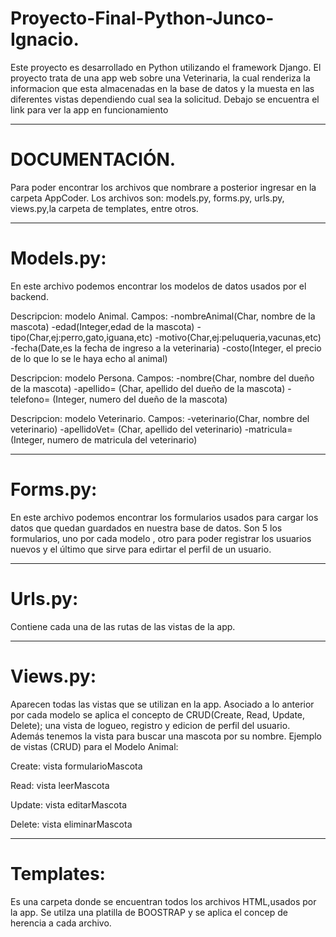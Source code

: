 # Proyecto-Final-Python-Junco-Ignacio.
Este proyecto es desarrollado en Python utilizando el framework Django. 
El proyecto trata de una app web sobre una Veterinaria, la cual renderiza la informacion que esta almacenadas en la base de datos y la muesta en las diferentes vistas dependiendo cual sea la solicitud.
Debajo se encuentra el link para ver la app en funcionamiento 

_______________________________________________________________________________________________________________________________________________________________________
# DOCUMENTACIÓN.
Para poder encontrar los archivos que nombrare a posterior ingresar  en la carpeta AppCoder.
Los archivos son: models.py, forms.py, urls.py, views.py,la carpeta de templates, entre otros.

_______________________________________________________________________________________________________________________________________________________________________
# Models.py:
En este archivo podemos encontrar los modelos de datos usados por el backend.

Descripcion: modelo Animal. 
Campos: -nombreAnimal(Char, nombre de la mascota) -edad(Integer,edad de la mascota) -tipo(Char,ej:perro,gato,iguana,etc) -motivo(Char,ej:peluqueria,vacunas,etc) -fecha(Date,es la fecha de ingreso a la veterinaria) -costo(Integer, el precio de lo que lo se le haya echo al animal)

Descripcion: modelo Persona. 
Campos: -nombre(Char, nombre del dueño de la mascota) -apellido= (Char, apellido del dueño de la mascota) -telefono= (Integer, numero del dueño de la mascota)

Descripcion: modelo Veterinario. 
Campos: -veterinario(Char, nombre del veterinario) -apellidoVet= (Char, apellido del veterinario) -matricula= (Integer, numero de matricula del veterinario)
_______________________________________________________________________________________________________________________________________________________________________
# Forms.py:
En este archivo podemos encontrar los formularios usados para cargar los datos que quedan guardados en nuestra base de datos.
Son 5 los formularios, uno por cada modelo , otro para poder registrar los usuarios nuevos y el último que sirve para edirtar el perfil de un usuario.
_______________________________________________________________________________________________________________________________________________________________________
# Urls.py:
Contiene cada una de las rutas de las vistas de la app. 
_______________________________________________________________________________________________________________________________________________________________________
# Views.py:
Aparecen todas las vistas que se utilizan en la app.
Asociado a lo anterior por cada modelo se aplica el concepto de CRUD(Create, Read, Update, Delete); una vista de logueo, registro y edicion de perfil del usuario. Además tenemos la vista para buscar una mascota por su nombre.
Ejemplo de vistas (CRUD) para el Modelo Animal:

Create: vista formularioMascota

Read: vista leerMascota

Update: vista editarMascota

Delete: vista eliminarMascota

_______________________________________________________________________________________________________________________________________________________________________
# Templates:
Es una carpeta donde se encuentran todos los archivos HTML,usados por la app. Se utilza una platilla de BOOSTRAP y se aplica el concep de herencia a cada archivo.

